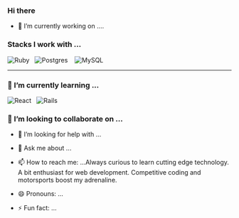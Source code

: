 ### Hi there 


<!--**SamArsanios/SamArsanios** is a ✨ _special_ ✨ repository because its `README.md` (this file) appears on your GitHub profile.-->

- 🔭 I’m currently working on ....

### Stacks I work with ...
![Ruby](https://img.shields.io/badge/ruby-%23CC342D.svg?&style=for-the-badge&logo=ruby&logoColor=white)&nbsp;&nbsp;
![Postgres](https://img.shields.io/badge/postgres-%23316192.svg?&style=for-the-badge&logo=postgresql&logoColor=white)
&nbsp;&nbsp;
![MySQL](https://img.shields.io/badge/mysql-%2300f.svg?&style=for-the-badge&logo=mysql&logoColor=white)

<hr>

### 🌱 I’m currently learning ...

![React](https://img.shields.io/badge/react%20-%2320232a.svg?&style=for-the-badge&logo=react&logoColor=%2361DAFB)&nbsp;&nbsp;
![Rails](https://img.shields.io/badge/rails%20-%23CC0000.svg?&style=for-the-badge&logo=ruby-on-rails&logoColor=white)&nbsp;&nbsp;

### 👯 I’m looking to collaborate on ...

- 🤔 I’m looking for help with ...

- 💬 Ask me about ...

- 📫 How to reach me: ...Always curious to learn cutting edge technology. A bit enthusiast for web development. Competitive coding and motorsports boost my adrenaline.

- 😄 Pronouns: ...

- ⚡ Fun fact: ...
